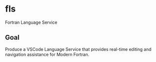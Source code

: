# fls
Fortran Language Service

## Goal
Produce a VSCode Language Service that provides real-time editing and navigation assistance for Modern Fortran.
